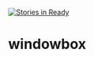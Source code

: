 [![Stories in Ready](https://badge.waffle.io/ghoagland/windowbox.png?label=ready&title=Ready)](https://waffle.io/ghoagland/windowbox?utm_source=badge)
# windowbox
